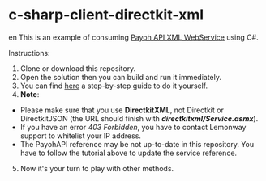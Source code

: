 # c-sharp-client-directkit-xml
en
This is an example of consuming [Payoh API XML WebService](https://payoh.me/documentazione/api) using C#.

Instructions:

 1. Clone or download this repository.
 2. Open the solution then you can build and run it immediately.
 3. You can find [here](http://documentation.lemonway.fr/pr/tutorials/net-tutorials/net-tutorial-consume-api-xml-webservice) a step-by-step guide to do it yourself.
 4. **Note**:
  - Please make sure that you use **DirectkitXML**, not Directkit or DirectkitJSON (the URL should finish with **_directkitxml/Service.asmx_**).
  - If you have an error _403 Forbidden_, you have to contact Lemonway support to whitelist your IP address.
  - The PayohAPI reference may be not up-to-date in this repository. You have to follow the tutorial above to update the service reference.
 5. Now it's your turn to play with other methods.
